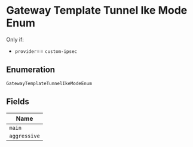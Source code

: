 
# Gateway Template Tunnel Ike Mode Enum

Only if:

* `provider`== `custom-ipsec`

## Enumeration

`GatewayTemplateTunnelIkeModeEnum`

## Fields

| Name |
|  --- |
| `main` |
| `aggressive` |

